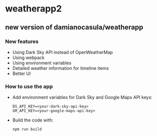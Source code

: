 # weatherapp2
## new version of damianocasula/weatherapp

### New features

- Using Dark Sky API instead of OpenWeatherMap
- Using webpack
- Using environment variables
- Detailed weather information for timeline items
- Better UI

### How to use the app

- Add environment variables for Dark Sky and Google Maps API keys:
  ```
  DS_API_KEY=<your-dark-sky-api-key>
  GM_API_KEY=<your-google-maps-api-key>
  ```

- Build the code with:
  ```
  npm run build
  ```